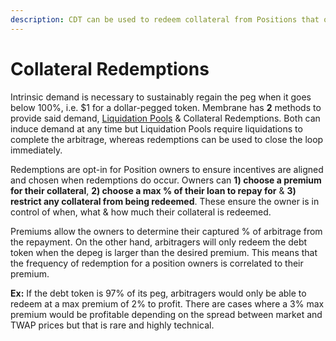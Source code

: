 ```yaml
---
description: CDT can be used to redeem collateral from Positions that opt-in
---
```


# Collateral Redemptions

Intrinsic demand is necessary to sustainably regain the peg when it goes below 100%, i.e. $1 for a dollar-pegged token. Membrane has **2** methods to provide said demand, [Liquidation Pools](liquidation-mechanism.md) & Collateral Redemptions. Both can induce demand at any time but Liquidation Pools require liquidations to complete the arbitrage, whereas redemptions can be used to close the loop immediately.

Redemptions are opt-in for Position owners to ensure incentives are aligned and chosen when redemptions do occur. Owners can **1) choose a premium for their collateral**, **2) choose a max % of their loan to repay for** & **3) restrict any collateral from being redeemed**. These ensure the owner is in control of when, what & how much their collateral is redeemed.

Premiums allow the owners to determine their captured % of arbitrage from the repayment. On the other hand, arbitragers will only redeem the debt token when the depeg is larger than the desired premium. This means that the frequency of redemption for a position owners is correlated to their premium.

**Ex:** If the debt token is 97% of its peg, arbitragers would only be able to redeem at a max premium of 2% to profit. There are cases where a 3% max premium would be profitable depending on the spread between market and TWAP prices but that is rare and highly technical.

